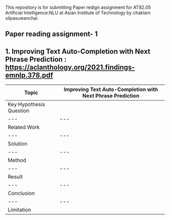 This repository is for submitting Paper redign assignment  for AT82.05 Artificial Intelligence:NLU at Asian Institute of Technology by chaklam silpasuwanchai

## Paper reading assignment- 1

## 1.  Improving Text Auto-Completion with Next Phrase Prediction :  https://aclanthology.org/2021.findings-emnlp.378.pdf

| Topic  | Improving Text Auto-Completion with Next Phrase Prediction |
| --- | --- |
| Key Hypothesis Question |  |
| --- | --- |
| Related Work | |
| --- | --- |
| Solution | |
| --- | --- |
| Method | |
| --- | --- |
| Result | |
| --- | --- |
| Conclusion | |
| --- | --- |
| Limitation | |
